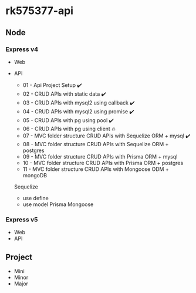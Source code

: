 # rk575377-api

## Node

### Express v4

- Web
- API
  - 01 - Api Project Setup ✔️
  - 02 - CRUD APIs with static data ✔️
  - 03 - CRUD APIs with mysql2 using callback ✔️
  - 04 - CRUD APIs with mysql2 using promise ✔️
  - 05 - CRUD APIs with pg using pool ✔️
  - 06 - CRUD APIs with pg using client 🔥
  - 07 - MVC folder structure CRUD APIs with Sequelize ORM + mysql ✔️
  - 08 - MVC folder structure CRUD APIs with Sequelize ORM + postgres
  - 09 - MVC folder structure CRUD APIs with Prisma ORM + mysql
  - 10 - MVC folder structure CRUD APIs with Prisma ORM + postgres
  - 11 - MVC folder structure CRUD APIs with Mongoose ODM + mongoDB

  Sequelize
    - use define
    - use model
  Prisma
  Mongoose

### Express v5

- Web
- API

## Project

- Mini
- Minor
- Major
